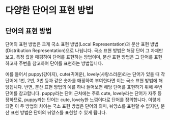 # 다양한 단어의 표현 방법

## 단어의 표현 방법
단어의 표현 방법은 크게 국소 표현 방법(Local Representation)과 분산 표현 방법(Distribution Representation)으로 나뉩니다. 국소 표현 방법은 해당 단어 그 자체만 보고, 특정 값을 매핑하여 단어를 표현하는 방법이며, 분산 표현 방법은 그 단어를 표현하고자 주변을 참고하여 단어를 표현하는 방법입니다.

예를 들어서 puppy(강아지), cute(귀여운), lovely(사랑스러운)라는 단어가 있을 때 각 단어에 1번, 2번, 3번 등과 같은 숫자를 매핑하여 부여한다면 이는 국소 표현 방법에 해당됩니다. 반면, 분산 표현 방법의 예를 하나 들어보면 해당 단어를 표현하기 위해 주변 단어를 참고합니다. puppy라는 단어 근처에는 주로 cute, lovely라는 단어가 자주 등장하므로, puppy라는 단어는 cute, lovely한 느낌이다로 단어를 정의합니다. 이렇게 되면 이 두 방법의 차이는 국소 표현 방법은 단어의 의미, 뉘앙스를 표현할 수 없지만, 분산 표현 방법은 단어의 뉘앙스를 표현할 수 있게 됩니다.